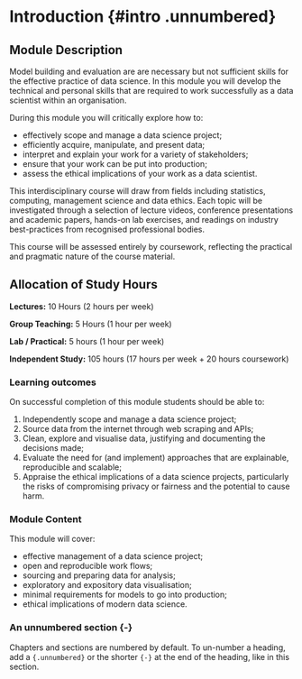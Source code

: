 # Introduction {#intro .unnumbered}

## Module Description

Model building and evaluation are are necessary but not sufficient skills for the effective practice of data science. In this module you will develop the technical and personal skills that are required to work successfully as a data scientist within an organisation. 

During this module you will critically explore how to:

- effectively scope and manage a data science project; 
- efficiently acquire, manipulate, and present data;
- interpret and explain your work for a variety of stakeholders;
- ensure that your work can be put into production; 
- assess the ethical implications of your work as a data scientist.

This interdisciplinary course will draw from fields including statistics, computing, management science and data ethics. Each topic will be investigated through a selection of lecture videos, conference presentations and academic papers, hands-on lab exercises, and readings on industry best-practices from recognised professional bodies. 

This course will be assessed entirely by coursework, reflecting the practical and pragmatic nature of the course material.


## Allocation of Study Hours 

**Lectures:** 10 Hours (2 hours per week)

**Group Teaching:** 5 Hours  (1 hour per week)

**Lab / Practical:** 5 hours  (1 hour per week)

**Independent Study:** 105 hours (17 hours per week + 20 hours coursework)

### Learning outcomes 

On successful completion of this module students should be able to:

1. Independently scope and manage a data science project; 
2. Source data from the internet through web scraping and APIs;
3. Clean, explore and visualise data, justifying and documenting the decisions made;
4. Evaluate the need for (and implement) approaches that are explainable, reproducible and scalable;
5. Appraise the ethical implications of a data science projects, particularly the risks of compromising privacy or fairness and the potential to cause harm.

### Module Content 

This module will cover: 

- effective management of a data science project; 
- open and reproducible work flows;
- sourcing and preparing data for analysis;
- exploratory and expository data visualisation;
- minimal requirements for models to go into production;
- ethical implications of modern data science.


### An unnumbered section {-}

Chapters and sections are numbered by default. To un-number a heading, add a `{.unnumbered}` or the shorter `{-}` at the end of the heading, like in this section.
